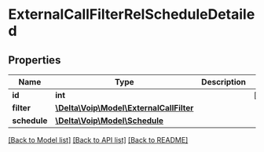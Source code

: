# ExternalCallFilterRelScheduleDetailed

## Properties
Name | Type | Description | Notes
------------ | ------------- | ------------- | -------------
**id** | **int** |  | [optional] 
**filter** | [**\Delta\Voip\Model\ExternalCallFilter**](ExternalCallFilter.md) |  | 
**schedule** | [**\Delta\Voip\Model\Schedule**](Schedule.md) |  | 

[[Back to Model list]](../README.md#documentation-for-models) [[Back to API list]](../README.md#documentation-for-api-endpoints) [[Back to README]](../README.md)


